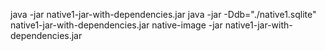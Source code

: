 
java -jar native1-jar-with-dependencies.jar
java -jar -Ddb="./native1.sqlite" native1-jar-with-dependencies.jar
native-image -jar  native1-jar-with-dependencies.jar

